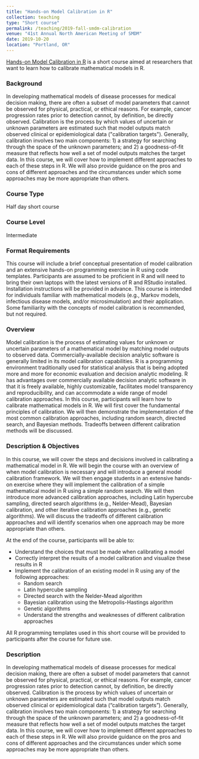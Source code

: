 ```yaml
---
title: "Hands-on Model Calibration in R"
collection: teaching
type: "Short course"
permalink: /teaching/2019-fall-smdm-calibration
venue: "41st Annual North American Meeting of SMDM"
date: 2019-10-20
location: "Portland, OR"
---
```

[Hands-on Model Calibration in R](https://smdm.confex.com/smdm/2019/meetingapp.cgi/Session/2981) is a short course aimed at researchers that want to learn how to calibrate mathematical models in R.

### Background
In developing mathematical models of disease processes for medical decision making, there are often a subset of model parameters that cannot be observed for physical, practical, or ethical reasons. For example, cancer progression rates prior to detection cannot, by definition, be directly observed. Calibration is the process by which values of uncertain or unknown parameters are estimated such that model outputs match observed clinical or epidemiological data ("calibration targets"). Generally, calibration involves two main components: 1) a strategy for searching through the space of the unknown parameters; and 2) a goodness-of-fit measure that reflects how well a set of model outputs matches the target data. In this course, we will cover how to implement different approaches to each of these steps in R. We will also provide guidance on the pros and cons of different approaches and the circumstances under which some approaches may be more appropriate than others.

### Course Type
Half day short course

### Course Level
Intermediate

### Format Requirements
This course will include a brief conceptual presentation of model calibration and an extensive hands-on programming exercise in R using code templates. Participants are assumed to be proficient in R and will need to bring their own laptops with the latest versions of R and RStudio installed. Installation instructions will be provided in advance. This course is intended for individuals familiar with mathematical models (e.g., Markov models, infectious disease models, and/or microsimulation) and their application. Some familiarity with the concepts of model calibration is recommended, but not required.

### Overview
Model calibration is the process of estimating values for unknown or uncertain parameters of a mathematical model by matching model outputs to observed data. Commercially-available decision analytic software is generally limited in its model calibration capabilities. R is a programming environment traditionally used for statistical analysis that is being adopted more and more for economic evaluation and decision analytic modeling. R has advantages over commercially available decision analytic software in that it is freely available, highly customizable, facilitates model transparency and reproducibility, and can accommodate a wide range of model calibration approaches. In this course, participants will learn how to calibrate mathematical models in R. We will first cover the fundamental principles of calibration. We will then demonstrate the implementation of the most common calibration approaches, including random search, directed search, and Bayesian methods. Tradeoffs between different calibration methods will be discussed.
### Description & Objectives
In this course, we will cover the steps and decisions involved in calibrating a mathematical model in R. We will begin the course with an overview of when model calibration is necessary and will introduce a general model calibration framework. We will then engage students in an extensive hands-on exercise where they will implement the calibration of a simple mathematical model in R using a simple random search. We will then introduce more advanced calibration approaches, including Latin hypercube sampling, directed search algorithms (e.g., Nelder-Mead), Bayesian calibration, and other iterative calibration approaches (e.g., genetic algorithms). We will discuss the tradeoffs of different calibration approaches and will identify scenarios when one approach may be more appropriate than others.

At the end of the course, participants will be able to:

* Understand the choices that must be made when calibrating a model
* Correctly interpret the results of a model calibration and visualize these results in R
* Implement the calibration of an existing model in R using any of the following approaches:
    * Random search
    * Latin hypercube sampling
    * Directed search with the Nelder-Mead algorithm
    * Bayesian calibration using the Metropolis-Hastings algorithm
    * Genetic algorithms
    * Understand the strengths and weaknesses of different calibration approaches

All R programming templates used in this short course will be provided to participants after the course for future use.

### Description
In developing mathematical models of disease processes for medical decision making, there are often a subset of model parameters that cannot be observed for physical, practical, or ethical reasons. For example, cancer progression rates prior to detection cannot, by definition, be directly observed. Calibration is the process by which values of uncertain or unknown parameters are estimated such that model outputs match observed clinical or epidemiological data (“calibration targets”). Generally, calibration involves two main components: 1) a strategy for searching through the space of the unknown parameters; and 2) a goodness-of-fit measure that reflects how well a set of model outputs matches the target data. In this course, we will cover how to implement different approaches to each of these steps in R. We will also provide guidance on the pros and cons of different approaches and the circumstances under which some approaches may be more appropriate than others.
